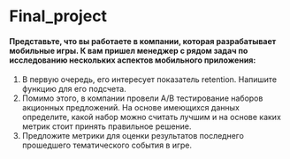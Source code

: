 # Final_project
####    Представьте, что вы работаете в компании, которая разрабатывает мобильные игры. К вам пришел менеджер с рядом задач по исследованию нескольких аспектов мобильного приложения:
 1) В первую очередь, его интересует показатель retention. Напишите функцию для его подсчета.
 2) Помимо этого, в компании провели A/B тестирование наборов акционных предложений. На основе имеющихся данных определите, какой набор можно считать лучшим и на основе каких метрик стоит принять правильное решение.
 3) Предложите метрики для оценки результатов последнего прошедшего тематического события в игре.
